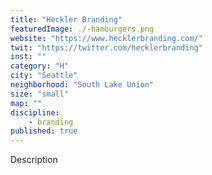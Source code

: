 ```yaml
---
title: "Heckler Branding"
featuredImage: ./-hamburgers.png
website: "https://www.hecklerbranding.com/"
twit: "https://twitter.com/hecklerbranding"
inst: ""
category: "H"
city: "Seattle"
neighborhood: "South Lake Union"
size: "small"
map: ""
discipline:
    - branding
published: true
---
```


Description
